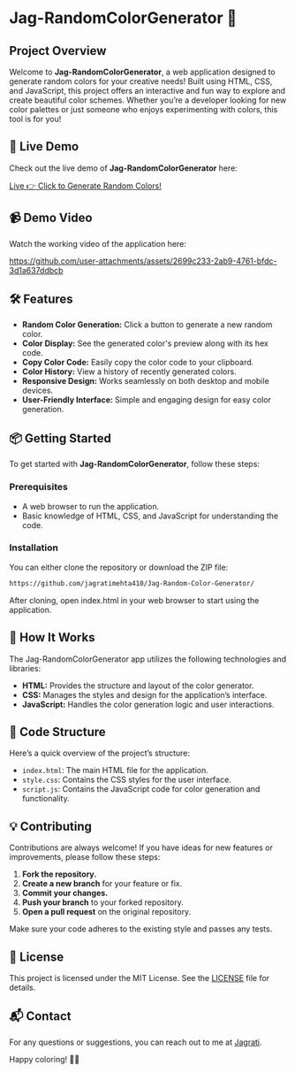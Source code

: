 # Jag-RandomColorGenerator 🎨

## Project Overview

Welcome to **Jag-RandomColorGenerator**, a web application designed to generate random colors for your creative needs! Built using HTML, CSS, and JavaScript, this project offers an interactive and fun way to explore and create beautiful color schemes. Whether you’re a developer looking for new color palettes or just someone who enjoys experimenting with colors, this tool is for you!

## 🤖 Live Demo

Check out the live demo of **Jag-RandomColorGenerator** here:

[Live 👉 Click to Generate Random Colors!](https://jagratimehta410.github.io/Jag-Random-Color-Generator/)

## 📹 Demo Video

Watch the working video of the application here:

https://github.com/user-attachments/assets/2699c233-2ab9-4761-bfdc-3d1a637ddbcb


## 🛠️ Features

- **Random Color Generation:** Click a button to generate a new random color.
- **Color Display:** See the generated color's preview along with its hex code.
- **Copy Color Code:** Easily copy the color code to your clipboard.
- **Color History:** View a history of recently generated colors.
- **Responsive Design:** Works seamlessly on both desktop and mobile devices.
- **User-Friendly Interface:** Simple and engaging design for easy color generation.

## 📦 Getting Started

To get started with **Jag-RandomColorGenerator**, follow these steps:

### Prerequisites

- A web browser to run the application.
- Basic knowledge of HTML, CSS, and JavaScript for understanding the code.

### Installation

You can either clone the repository or download the ZIP file:

```bash
https://github.com/jagratimehta410/Jag-Random-Color-Generator/
```
After cloning, open index.html in your web browser to start using the application.

## 🧩 How It Works

The Jag-RandomColorGenerator app utilizes the following technologies and libraries:

- **HTML:** Provides the structure and layout of the color generator.
- **CSS:** Manages the styles and design for the application’s interface.
- **JavaScript:** Handles the color generation logic and user interactions.

## 📄 Code Structure

Here’s a quick overview of the project’s structure:

- `index.html`: The main HTML file for the application.
- `style.css`: Contains the CSS styles for the user interface.
- `script.js`: Contains the JavaScript code for color generation and functionality.

## 💡 Contributing

Contributions are always welcome! If you have ideas for new features or improvements, please follow these steps:

1. **Fork the repository.**
2. **Create a new branch** for your feature or fix.
3. **Commit your changes.**
4. **Push your branch** to your forked repository.
5. **Open a pull request** on the original repository.

Make sure your code adheres to the existing style and passes any tests.

## 📜 License

This project is licensed under the MIT License. See the [LICENSE](LICENSE) file for details.

## 📬 Contact

For any questions or suggestions, you can reach out to me at [Jagrati](jagrati-jagratimehta410@gmail.com).

Happy coloring! 🎨🚀

